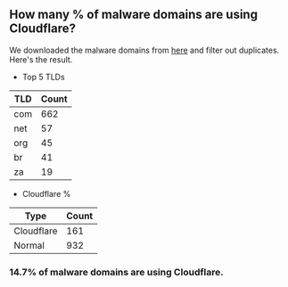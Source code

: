 ## How many % of malware domains are using Cloudflare?


We downloaded the malware domains from [here](https://urlhaus.abuse.ch) and filter out duplicates.
Here's the result.


[//]: # (start replacement)


- Top 5 TLDs

| TLD | Count |
| --- | --- |
| com | 662 |
| net | 57 |
| org | 45 |
| br | 41 |
| za | 19 |


- Cloudflare %

| Type | Count |
| --- | --- |
| Cloudflare | 161 |
| Normal | 932 |


### 14.7% of malware domains are using Cloudflare.